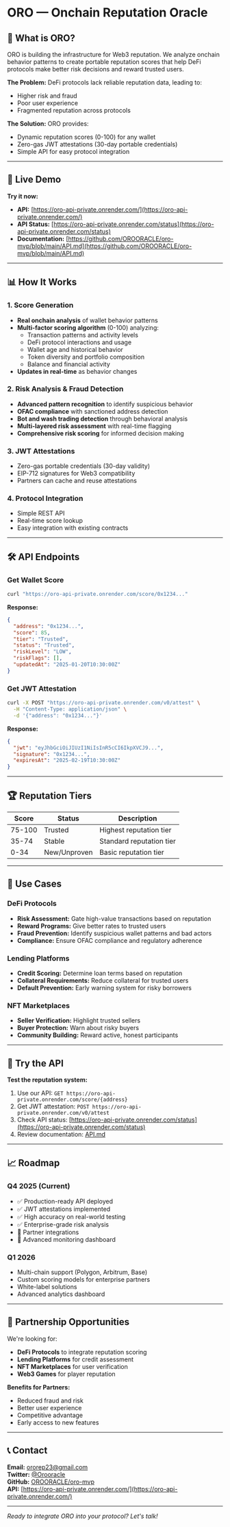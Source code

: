 # ORO — Onchain Reputation Oracle

## 🎯 What is ORO?

ORO is building the infrastructure for Web3 reputation. We analyze onchain behavior patterns to create portable reputation scores that help DeFi protocols make better risk decisions and reward trusted users.

**The Problem:** DeFi protocols lack reliable reputation data, leading to:
- Higher risk and fraud
- Poor user experience
- Fragmented reputation across protocols

**The Solution:** ORO provides:
- Dynamic reputation scores (0-100) for any wallet
- Zero-gas JWT attestations (30-day portable credentials)
- Simple API for easy protocol integration

---

## 🚀 Live Demo

**Try it now:**
- **API:** [https://oro-api-private.onrender.com/](https://oro-api-private.onrender.com/)
- **API Status:** [https://oro-api-private.onrender.com/status](https://oro-api-private.onrender.com/status)
- **Documentation:** [https://github.com/OROORACLE/oro-mvp/blob/main/API.md](https://github.com/OROORACLE/oro-mvp/blob/main/API.md)

---

## 📊 How It Works

### 1. Score Generation
- **Real onchain analysis** of wallet behavior patterns
- **Multi-factor scoring algorithm** (0-100) analyzing:
  - Transaction patterns and activity levels
  - DeFi protocol interactions and usage
  - Wallet age and historical behavior
  - Token diversity and portfolio composition
  - Balance and financial activity
- **Updates in real-time** as behavior changes

### 2. Risk Analysis & Fraud Detection
- **Advanced pattern recognition** to identify suspicious behavior
- **OFAC compliance** with sanctioned address detection
- **Bot and wash trading detection** through behavioral analysis
- **Multi-layered risk assessment** with real-time flagging
- **Comprehensive risk scoring** for informed decision making

### 3. JWT Attestations
- Zero-gas portable credentials (30-day validity)
- EIP-712 signatures for Web3 compatibility
- Partners can cache and reuse attestations

### 4. Protocol Integration
- Simple REST API
- Real-time score lookup
- Easy integration with existing contracts

---

## 🛠️ API Endpoints

### Get Wallet Score
```bash
curl "https://oro-api-private.onrender.com/score/0x1234..."
```

**Response:**
```json
{
  "address": "0x1234...",
  "score": 85,
  "tier": "Trusted",
  "status": "Trusted",
  "riskLevel": "LOW",
  "riskFlags": [],
  "updatedAt": "2025-01-20T10:30:00Z"
}
```

### Get JWT Attestation
```bash
curl -X POST "https://oro-api-private.onrender.com/v0/attest" \
  -H "Content-Type: application/json" \
  -d '{"address": "0x1234..."}'
```

**Response:**
```json
{
  "jwt": "eyJhbGciOiJIUzI1NiIsInR5cCI6IkpXVCJ9...",
  "signature": "0x1234...",
  "expiresAt": "2025-02-19T10:30:00Z"
}
```

---

## 🏆 Reputation Tiers

| Score | Status | Description |
|-------|--------|-------------|
| 75-100 | Trusted | Highest reputation tier |
| 35-74 | Stable | Standard reputation tier |
| 0-34 | New/Unproven | Basic reputation tier |

---

## 💼 Use Cases

### DeFi Protocols
- **Risk Assessment:** Gate high-value transactions based on reputation
- **Reward Programs:** Give better rates to trusted users
- **Fraud Prevention:** Identify suspicious wallet patterns and bad actors
- **Compliance:** Ensure OFAC compliance and regulatory adherence

### Lending Platforms
- **Credit Scoring:** Determine loan terms based on reputation
- **Collateral Requirements:** Reduce collateral for trusted users
- **Default Prevention:** Early warning system for risky borrowers

### NFT Marketplaces
- **Seller Verification:** Highlight trusted sellers
- **Buyer Protection:** Warn about risky buyers
- **Community Building:** Reward active, honest participants

---

## 🎯 Try the API

**Test the reputation system:**
1. Use our API: `GET https://oro-api-private.onrender.com/score/{address}`
2. Get JWT attestation: `POST https://oro-api-private.onrender.com/v0/attest`
3. Check API status: [https://oro-api-private.onrender.com/status](https://oro-api-private.onrender.com/status)
4. Review documentation: [API.md](https://github.com/OROORACLE/oro-mvp/blob/main/API.md)

---

## 📈 Roadmap

### Q4 2025 (Current)
- ✅ Production-ready API deployed
- ✅ JWT attestations implemented
- ✅ High accuracy on real-world testing
- ✅ Enterprise-grade risk analysis
- 🔄 Partner integrations
- 🔄 Advanced monitoring dashboard

### Q1 2026
- Multi-chain support (Polygon, Arbitrum, Base)
- Custom scoring models for enterprise partners
- White-label solutions
- Advanced analytics dashboard

---

## 🤝 Partnership Opportunities

We're looking for:
- **DeFi Protocols** to integrate reputation scoring
- **Lending Platforms** for credit assessment
- **NFT Marketplaces** for user verification
- **Web3 Games** for player reputation

**Benefits for Partners:**
- Reduced fraud and risk
- Better user experience
- Competitive advantage
- Early access to new features

---

## 📞 Contact

**Email:** ororep23@gmail.com  
**Twitter:** [@Orooracle](https://x.com/Orooracle)  
**GitHub:** [OROORACLE/oro-mvp](https://github.com/OROORACLE/oro-mvp)  
**API:** [https://oro-api-private.onrender.com/](https://oro-api-private.onrender.com/)

---

*Ready to integrate ORO into your protocol? Let's talk!*

<!-- Updated: 2025-01-20 - COMPLETELY REWRITTEN -->

